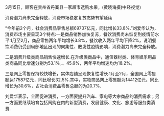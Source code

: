 3月15日，顾客在贵州省丹寨县一家超市选购水果。(黄晓海摄(中经视觉)

消费潜力尚未完全释放，消费市场稳定复苏态势有望延续

“今年前2个月，社会消费品零售总额69737亿元，同比增长33.8%.”刘爱华认为，消费市场主要呈现3个特点:一是商品销售加快复苏，餐饮消费尚未恢复到疫情前水平.1月至2月，商品零售两年平均增长3.8%，餐饮收入两年平均下降2%，说明餐饮消费仍受到局部地区出现的聚集性、散发性疫情影响，消费潜力尚未完全释放。

二是消费升级类商品销售快速增长.在升级类商品中，通信器材类、体育娱乐用品类商品同比增速分别为53.1%，、45.6%，两年平均增速均为18.2%。

三是网上零售保持较快增长，实体店铺呈现恢复性增长.1月至2月，全国网上零售额达17587亿元，同比增长32.5%.其中，实物商品网上零售额为14412亿元，同比增长为30.6%，占社会消费品零售总额的为20.7%.

刘爱华表示，全面促进消费，一方面要提升汽车、家电等大宗商品的消费需求；另一方面要继续培育包括网购在内的新型消费，发展健康、文化、旅游等服务类消费.

